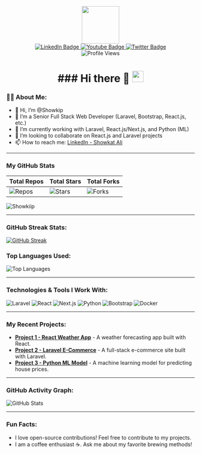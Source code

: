 <div id="header" align="center">
  <img src="https://media.giphy.com/media/M9gbBd9nbDrOTu1Mqx/giphy.gif" width="100"/>
  <div id="badges">
    <a href="https://www.linkedin.com/in/showkii-paa/">
      <img src="https://img.shields.io/badge/LinkedIn-blue?style=for-the-badge&logo=linkedin&logoColor=white" alt="LinkedIn Badge"/>
    </a>
    <a href="https://www.youtube.com/channel/UCo3zIfbzJr_rkgzbY52SI9Q">
      <img src="https://img.shields.io/badge/YouTube-red?style=for-the-badge&logo=youtube&logoColor=white" alt="Youtube Badge"/>
    </a>
    <a href="https://twitter.com/your-twitter-username">
      <img src="https://img.shields.io/badge/Twitter-blue?style=for-the-badge&logo=twitter&logoColor=white" alt="Twitter Badge"/>
    </a>
  </div>
  <img src="https://komarev.com/ghpvc/?username=Showkiip&style=flat-square&color=blue" alt="Profile Views"/>
  <h1>
    ### Hi there 👋
    <img src="https://media.giphy.com/media/hvRJCLFzcasrR4ia7z/giphy.gif" width="30px"/>
  </h1>
</div>

### :man_technologist: About Me:
- 👋 Hi, I’m @Showkip
- 👀 I’m a Senior Full Stack Web Developer (Laravel, Bootstrap, React.js, etc.)
- 🌱 I’m currently working with Laravel, React.js/Next.js, and Python (ML)
- 💞️ I’m looking to collaborate on React.js and Laravel projects
- 📫 How to reach me: [LinkedIn - Showkat Ali](https://www.linkedin.com/in/showkii-paa/)

---

### My GitHub Stats

| **Total Repos** | **Total Stars** | **Total Forks** |
|-----------------|-----------------|-----------------|
| ![Repos](https://img.shields.io/badge/repos-10-blue) | ![Stars](https://img.shields.io/badge/stars-150-yellow) | ![Forks](https://img.shields.io/badge/forks-30-green) |

<p align="left">
  <img src="https://komarev.com/ghpvc/?username=Showkiip&label=Profile%200views&color=129e00&style=plastic" alt="Showkiip" />
</p>

<hr/>

### GitHub Streak Stats:
[![GitHub Streak](https://streak-stats.demolab.com/?user=DenverCoder1&theme=dark)](https://git.io/streak-stats)

### Top Languages Used:
![Top Languages](https://github-readme-stats.vercel.app/api/top-langs/?username=Showkiip&show_icons=true&locale=en&layout=compact&theme=radical)



<hr/>

### Technologies & Tools I Work With:
![Laravel](https://img.shields.io/badge/Laravel-FF2D20?style=for-the-badge&logo=laravel&logoColor=white)
![React](https://img.shields.io/badge/React-61DAFB?style=for-the-badge&logo=react&logoColor=black)
![Next.js](https://img.shields.io/badge/Next.js-000000?style=for-the-badge&logo=next.js&logoColor=white)
![Python](https://img.shields.io/badge/Python-3776AB?style=for-the-badge&logo=python&logoColor=white)
![Bootstrap](https://img.shields.io/badge/Bootstrap-7952B3?style=for-the-badge&logo=bootstrap&logoColor=white)
![Docker](https://img.shields.io/badge/Docker-2496ED?style=for-the-badge&logo=docker&logoColor=white)

---

### My Recent Projects:
- [**Project 1 - React Weather App**](https://github.com/Showkiip/react-weather-app) - A weather forecasting app built with React.
- [**Project 2 - Laravel E-Commerce**](https://github.com/Showkiip/laravel-ecommerce) - A full-stack e-commerce site built with Laravel.
- [**Project 3 - Python ML Model**](https://github.com/Showkiip/python-ml-model) - A machine learning model for predicting house prices.

---

### GitHub Activity Graph:

![GitHub Stats](https://github-readme-stats.vercel.app/api?username=Showkiip&show_icons=true&theme=radical)


<hr/>

### Fun Facts:
- I love open-source contributions! Feel free to contribute to my projects.
- I am a coffee enthusiast ☕. Ask me about my favorite brewing methods!
